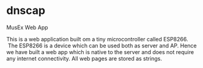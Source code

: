 # dnscap
MusEx Web App 

This is a web application built om a tiny microcontroller called ESP8266.  The ESP8266 is a device which can be used both as server and AP. Hence we have built a web app which is native to the server and does not require any internet connectivity. All web pages are stored as strings.
